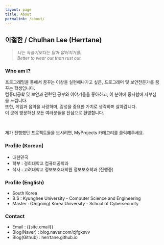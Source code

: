 ```yaml
---
layout: page
title: About
permalink: /about/
---
```


## 이철한 / Chulhan Lee (Herrtane)
> *나는 녹슬기보다는 닳아 없어지기를.*<br/>
> *Better to wear out than rust out.*<br/>

### Who am I?
프로그래밍을 통해서 꿈꾸는 이상을 실현해나가고 싶은, 프로그래머 및 보안전문가를 꿈꾸는 학생입니다.<br/>
컴퓨터공학 및 보안과 관련된 공부와 이야기들을 좋아하고, 이 분야에 종사함에 자부심을 느낍니다.<br/>
또한, 게임과 음악을 사랑하며, 감성을 중요한 가치로 생각하며 살아갑니다.<br/>
이 곳에 방문하신 모든 여러분들을 진심으로 환영합니다.<br/>

<br/>

제가 진행했던 프로젝트들을 보시려면, MyProjects 카테고리를 클릭해주세요.<br/>

### Profile (Korean)
- 대한민국
- 학부 : 경희대학교 컴퓨터공학과
- 석사 : 고려대학교 정보보호대학원 정보보호학과 (진행중)

### Profile (English)
- South Korea
- B.S : Kyunghee University - Computer Science and Engineering
- Master : (Ongoing) Korea University - School of Cybersecurity

### Contact
- Email : {{site.email}}
- Blog(Naver) : blog.naver.com/cjfgksvv
- Blog(Github) : herrtane.github.io